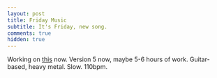 ```yaml
---
layout: post
title: Friday Music
subtitle: It's Friday, new song.
comments: true
hidden: true 
---
```


Working on [this](https://www.bandlab.com/petermacchapman/guitar-ridd4-2022-02-09-1547-a91500f7?revId=4104d582-788b-ec11-a507-0050f280e91e) now. Version 5 now, maybe 5-6 hours of work. Guitar-based, heavy metal. Slow. 110bpm.